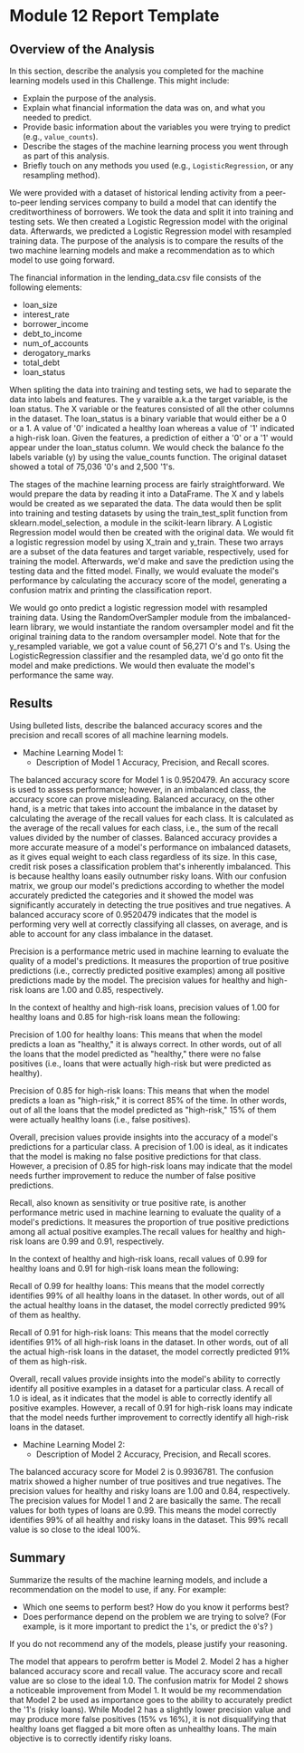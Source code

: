 # Module 12 Report Template

## Overview of the Analysis

In this section, describe the analysis you completed for the machine learning models used in this Challenge. This might include:

* Explain the purpose of the analysis.
* Explain what financial information the data was on, and what you needed to predict.
* Provide basic information about the variables you were trying to predict (e.g., `value_counts`).
* Describe the stages of the machine learning process you went through as part of this analysis.
* Briefly touch on any methods you used (e.g., `LogisticRegression`, or any resampling method).

We were provided with a dataset of historical lending activity from a peer-to-peer lending services company to build a model that can identify the creditworthiness of borrowers. We took the data and split it into training and testing sets. We then created a Logistic Regression model with the original data. Afterwards, we predicted a Logistic Regression model with resampled training data. The purpose of the analysis is to compare the results of the two machine learning models and make a recommendation as to which model to use going forward. 

The financial information in the lending_data.csv file consists of the following elements: 
* loan_size
* interest_rate
* borrower_income
* debt_to_income
* num_of_accounts
* derogatory_marks
* total_debt
* loan_status

When spliting the data into training and testing sets, we had to separate the data into labels and features. The y varaible a.k.a the target variable, is the loan status. The X variable or the features consisted of all the other columns in the dataset. The loan_status is a binary variable that would either be a 0 or a 1. A value of '0' indicated a healthy loan whereas a value of '1' indicated a high-risk loan. Given the features, a prediction of either a '0' or a '1' would appear under the loan_status column. We would check the balance fo the labels variable (y) by using the value_counts function. The original dataset showed a total of 75,036 '0's and 2,500 '1's. 

The stages of the machine learning process are fairly straightforward. We would prepare the data by reading it into a DataFrame. The X and y labels would be created as we separated the data. The data would then be split into training and testing datasets by using the train_test_split function from sklearn.model_selection, a module in the scikit-learn library. A Logistic Regression model would then be created with the original data. We would fit a logistic regression model by using X_train and y_train. These two arrays are a subset of the data features and target variable, respectively, used for training the model. Afterwards, we'd make and save the prediction using the testing data and the fitted model. Finally, we would evaluate the model's performance by calculating the accuracy score of the model, generating a confusion matrix and printing the classification report. 

We would go onto predict a logistic regression model with resampled training data. Using the RandomOverSampler module from the imbalanced-learn library, we would instantiate the random oversampler model and fit the original training data to the random oversampler model. Note that for the y_resampled variable, we got a value count of 56,271 O's and 1's. Using the LogisticRegression classifier and the resampled data, we'd go onto fit the model and make predictions. We would then evaluate the model's performance the same way. 

## Results


Using bulleted lists, describe the balanced accuracy scores and the precision and recall scores of all machine learning models.

* Machine Learning Model 1:
  * Description of Model 1 Accuracy, Precision, and Recall scores.
  
The balanced accuracy score for Model 1 is 0.9520479. An accuracy score is used to assess performance; however, in an imbalanced class, the accuracy score can prove misleading. Balanced accuracy, on the other hand, is a metric that takes into account the imbalance in the dataset by calculating the average of the recall values for each class. It is calculated as the average of the recall values for each class, i.e., the sum of the recall values divided by the number of classes. Balanced accuracy provides a more accurate measure of a model's performance on imbalanced datasets, as it gives equal weight to each class regardless of its size. In this case, credit risk poses a classification problem that's inherently imbalanced. This is because healthy loans easily outnumber risky loans. With our confusion matrix, we group our model's predictions according to whether the model accurately predicted the categories and it showed the model was significantly accurately in detecting the true positives and true negatives. A balanced accuracy score of 0.9520479 indicates that the model is performing very well at correctly classifying all classes, on average, and is able to account for any class imbalance in the dataset.

Precision is a performance metric used in machine learning to evaluate the quality of a model's predictions. It measures the proportion of true positive predictions (i.e., correctly predicted positive examples) among all positive predictions made by the model. The precision values for healthy and high-risk loans are 1.00 and 0.85, respectively. 

In the context of healthy and high-risk loans, precision values of 1.00 for healthy loans and 0.85 for high-risk loans mean the following:

Precision of 1.00 for healthy loans: This means that when the model predicts a loan as "healthy," it is always correct. In other words, out of all the loans that the model predicted as "healthy," there were no false positives (i.e., loans that were actually high-risk but were predicted as healthy).

Precision of 0.85 for high-risk loans: This means that when the model predicts a loan as "high-risk," it is correct 85% of the time. In other words, out of all the loans that the model predicted as "high-risk," 15% of them were actually healthy loans (i.e., false positives).

Overall, precision values provide insights into the accuracy of a model's predictions for a particular class. A precision of 1.00 is ideal, as it indicates that the model is making no false positive predictions for that class. However, a precision of 0.85 for high-risk loans may indicate that the model needs further improvement to reduce the number of false positive predictions.

Recall, also known as sensitivity or true positive rate, is another performance metric used in machine learning to evaluate the quality of a model's predictions. It measures the proportion of true positive predictions among all actual positive examples.The recall values for healthy and high-risk loans are 0.99 and 0.91, respectively. 

In the context of healthy and high-risk loans, recall values of 0.99 for healthy loans and 0.91 for high-risk loans mean the following:

Recall of 0.99 for healthy loans: This means that the model correctly identifies 99% of all healthy loans in the dataset. In other words, out of all the actual healthy loans in the dataset, the model correctly predicted 99% of them as healthy.

Recall of 0.91 for high-risk loans: This means that the model correctly identifies 91% of all high-risk loans in the dataset. In other words, out of all the actual high-risk loans in the dataset, the model correctly predicted 91% of them as high-risk.

Overall, recall values provide insights into the model's ability to correctly identify all positive examples in a dataset for a particular class. A recall of 1.0 is ideal, as it indicates that the model is able to correctly identify all positive examples. However, a recall of 0.91 for high-risk loans may indicate that the model needs further improvement to correctly identify all high-risk loans in the dataset.
 



* Machine Learning Model 2:
  * Description of Model 2 Accuracy, Precision, and Recall scores.
  
The balanced accuracy score for Model 2 is 0.9936781. The confusion matrix showed a higher number of true positives and true negatives. The precision values for healthy and risky loans are 1.00 and 0.84, respectively. The precision values for Model 1 and 2 are basically the same. The recall values for both types of loans are 0.99. This means the model correctly identifies 99% of all healthy and risky loans in the dataset. This 99% recall value is so close to the ideal 100%. 

## Summary

Summarize the results of the machine learning models, and include a recommendation on the model to use, if any. For example:
* Which one seems to perform best? How do you know it performs best?
* Does performance depend on the problem we are trying to solve? (For example, is it more important to predict the `1`'s, or predict the `0`'s? )

If you do not recommend any of the models, please justify your reasoning.

The model that appears to perofrm better is Model 2. Model 2 has a higher balanced accuracy score and recall value. The accuracy score and recall value are so close to the ideal 1.0. The confusion matrix for Model 2 shows a noticeable improvement from Model 1. It would be my recommendation that Model 2 be used as importance goes to the ability to accurately predict the '1's (risky loans). While Model 2 has a slightly lower precision value and may produce more false positives (15% vs 16%), it is not disqualifying that healthy loans get flagged a bit more often as unhealthy loans. The main objective is to correctly identify risky loans. 
